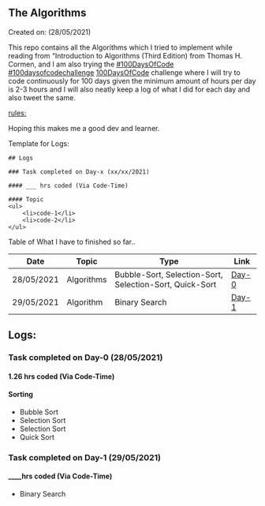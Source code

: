 ## The Algorithms

Created on: (28/05/2021)

This repo contains all the Algorithms which I tried to implement while reading from “Introduction to Algorithms (Third Edition) from Thomas H. Cormen, and I am also trying the [#100DaysOfCode](https://twitter.com/hashtag/100DaysOfCode?src=hashtag_click&f=live) [#100daysofcodechallenge](https://twitter.com/search?q=%23100daysofcodechallenge&src=typeahead_click&f=live) [100DaysOfCode](https://www.100daysofcode.com/) challenge where I will try to code continuously for 100 days given the minimum amount of hours per day is 2-3 hours and I will also neatly keep a log of what I did for each day and also tweet the same.

[rules:](https://www.100daysofcode.com/rules/)

Hoping this makes me a good dev and learner.

Template for Logs:

```
## Logs

### Task completed on Day-x (xx/xx/2021)

#### ___ hrs coded (Via Code-Time)

#### Topic
<ul>
    <li>code-1</li>
    <li>code-2</li>
</ul>
```

Table of What I have to finished so far..

| Date       | Topic      | Type                                                    | Link                                                                      |
| ---------- | ---------- | ------------------------------------------------------- | ------------------------------------------------------------------------- |
| 28/05/2021 | Algorithms | Bubble-Sort, Selection-Sort, Selection-Sort, Quick-Sort | [Day-0](https://github.com/Prajwalprakash3722/Algorithms/tree/main/Day-0) |
| 29/05/2021 | Algorithm  | Binary Search                                           | [Day-1](https://github.com/Prajwalprakash3722/Algorithms/tree/main/Day-1) |

## Logs:

### Task completed on Day-0 (28/05/2021)

#### 1.26 hrs coded (Via Code-Time)

#### Sorting

<ul>
    <li>Bubble Sort</li>
    <li>Selection Sort</li>
    <li>Selection Sort</li>
    <li>Quick Sort</li>
</ul>

### Task completed on Day-1 (29/05/2021)

#### ____hrs coded (Via Code-Time)

<ul>
    <li>Binary Search</li>
</ul>
